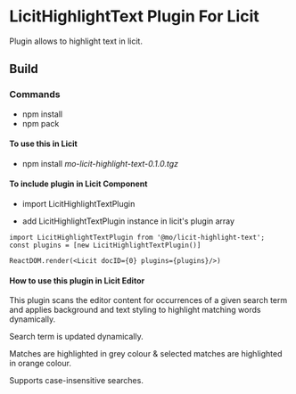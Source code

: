 

# LicitHighlightText Plugin For Licit

Plugin allows to highlight text in licit.  

## Build  

### Commands
- npm install
- npm pack  

#### To use this in Licit

- npm install *mo-licit-highlight-text-0.1.0.tgz*

####  To include plugin in Licit Component 

- import LicitHighlightTextPlugin 

- add LicitHighlightTextPlugin instance in licit's plugin array

```
import LicitHighlightTextPlugin from '@mo/licit-highlight-text';  
const plugins = [new LicitHighlightTextPlugin()]

ReactDOM.render(<Licit docID={0} plugins={plugins}/>)
```
#### How to use this plugin in Licit Editor
This plugin scans the editor content for occurrences of a given search term and applies background and text styling to highlight matching words dynamically.

Search term is updated dynamically.

Matches are highlighted in grey colour & selected matches are highlighted in orange colour.

Supports case-insensitive searches.


 